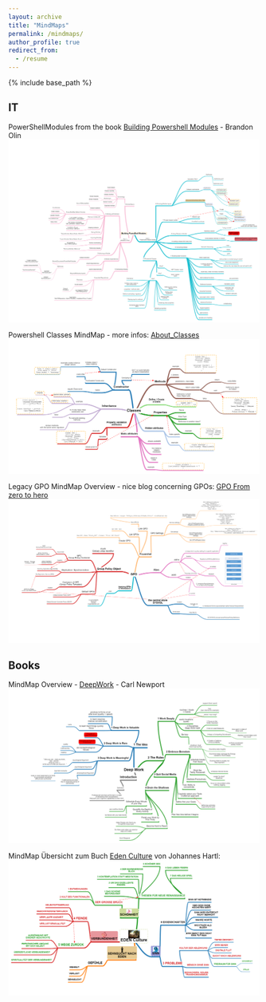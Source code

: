 ```yaml
---
layout: archive
title: "MindMaps"
permalink: /mindmaps/
author_profile: true
redirect_from:
  - /resume
---
```


{% include base_path %}
## IT 

<!-- test links with svg
<a href="https://nasan.ch/images/testlinks.drawio.svg">
         <img alt="testlinks.drawio.svg" src="/images/testlinks.drawio.svg">
      </a> -->

PowerShellModules from the book [Building Powershell Modules](https://leanpub.com/building-powershell-modules) - Brandon Olin
<a href="https://nasan.ch/images/PowerShellModules.png">
         <img alt="PowerShellModules.png" src="/images/PowerShellModules.png">
      </a>

Powershell Classes MindMap - more infos: [About_Classes](https://docs.microsoft.com/en-us/powershell/module/microsoft.powershell.core/about/about_classes?view=powershell-7.2#inheritance-in-powershell-classes)
<a href="https://nasan.ch/images/PowerShellClasses.png">
         <img alt="PowerShellClasses.png" src="/images/PowerShellClasses.png">
      </a>

Legacy GPO MindMap Overview - nice blog concerning GPOs: [GPO From zero to hero](https://jm2k69.github.io/2019/11/GPO-from-zero-to-hero.html)
<a href="https://nasan.ch/images/gpomindmap.png">
      <img alt="gpomindmap.png" src="/images/gpomindmap.png">
   </a>
## Books

MindMap Overview - [DeepWork](https://www.amazon.de/Deep-Work-Focused-Success-Distracted/dp/0349411905) - Carl Newport
<a href="https://nasan.ch/images/DeepWork.png">
         <img alt="DeepWork.png" src="/images/DeepWork.png">
      </a>

MindMap Übersicht zum Buch [Eden Culture](https://www.amazon.de/Eden-Culture-%C3%96kologie-Herzens-Morgen/dp/3451033089) von Johannes Hartl: 
<a href="https://nasan.ch/images/edenculture.png">
         <img alt="edenculture.png" src="/images/edenculture.png">
      </a>



